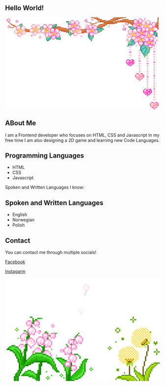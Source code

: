 ## Hello World!

<picture>
 <img alt="A 2D, pixelated, cherry blossom branch with pink flowers and hanging heart shaped decorations." src="images\hangingflowers.png">
</picture>

## ABout Me
<p>
I am a Frontend developer who focuses on HTML, CSS and Javascript
In my free time I am also designing a 2D game and learning new Code Languages.
</p>

## Programming Languages

- HTML
- CSS
- Javascript

<p>
Spoken and Written Languages I know:
</p>

## Spoken and Written Languages

- English
- Norwegian
- Polish

## Contact

You can contact me through multiple socials!

[Facebook](https://www.facebook.com/weronika.kwidzynska/)

[Instagarm](https://www.instagram.com/werivik/)

<picture>
 <img alt="A 2D, pixelated, cherry blossom branch with pink flowers and hanging heart shaped decorations." src="images\flowers.png">
</picture>

<!--
**werivik/werivik** is a ✨ _special_ ✨ repository because its `README.md` (this file) appears on your GitHub profile.

Here are some ideas to get you started:

- 🔭 I’m currently working on ...
- 🌱 I’m currently learning ...
- 👯 I’m looking to collaborate on ...
- 🤔 I’m looking for help with ...
- 💬 Ask me about ...
- 📫 How to reach me: ...
- 😄 Pronouns: ...
- ⚡ Fun fact: ...
-->
